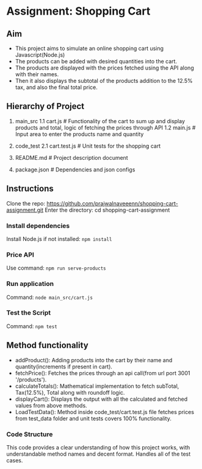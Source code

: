 # Assignment: Shopping Cart

## Aim

- This project aims to simulate an online shopping cart using Javascript(Node.js)
- The products can be added with desired quantities into the cart.
- The products are displayed with the prices fetched using the API along with their names.
- Then it also displays the subtotal of the products addition to the 12.5% tax, and also the final total price.

## Hierarchy of Project

1. main_src
1.1 cart.js # Functionality of the cart to sum up and display products and total, logic of fetching the prices through API
1.2 main.js # Input area to enter the products name and quantity

2. code_test
2.1 cart.test.js # Unit tests for the shopping cart

3. README.md # Project description document

4. package.json # Dependencies and json configs

## Instructions

Clone the repo: https://github.com/prajwalnaveeenn/shopping-cart-assignment.git
Enter the directory: cd shopping-cart-assignment

### Install dependencies

Install Node.js if not installed: `npm install`

### Price API

Use command: `npm run serve-products`

### Run application

Command: `node main_src/cart.js`

### Test the Script

Command: `npm test`

## Method functionality

- addProduct(): Adding products into the cart by their name and quantity(increments if present in cart).
- fetchPrice(): Fetches the prices through an api call(from url port 3001 '/products').
- calculateTotals(): Mathematical implementation to fetch subTotal, Tax(12.5%), Total along with roundoff logic.
- displayCart(): Displays the output with all the calculated and fetched values from above methods.
- LoadTestData(): Method inside code_test/cart.test.js file fetches prices from test_data folder and unit tests covers 100% functionality.

### Code Structure

This code provides a clear understanding of how this project works, with understandable method names and decent format. Handles all of the test cases.
